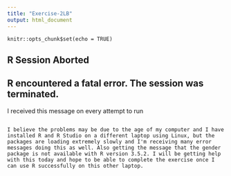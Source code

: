 ```yaml
---
title: "Exercise-2LB"
output: html_document
---
```


```{r setup, include=FALSE}
knitr::opts_chunk$set(echo = TRUE)
```

## R Session Aborted
## R encountered a fatal error. The session was terminated.

I received this message on every attempt to run 

```app_data_sample <- read_parquet(paste0(data_path,"app_data_sample.parquet"))

I believe the problems may be due to the age of my computer and I have installed R and R Studio on a different laptop using Linux, but the packages are loading extremely slowly and I'm receiving many error messages doing this as well. Also getting the message that the gender package is not available with R version 3.5.2. I will be getting help with this today and hope to be able to complete the exercise once I can use R successfully on this other laptop. 
